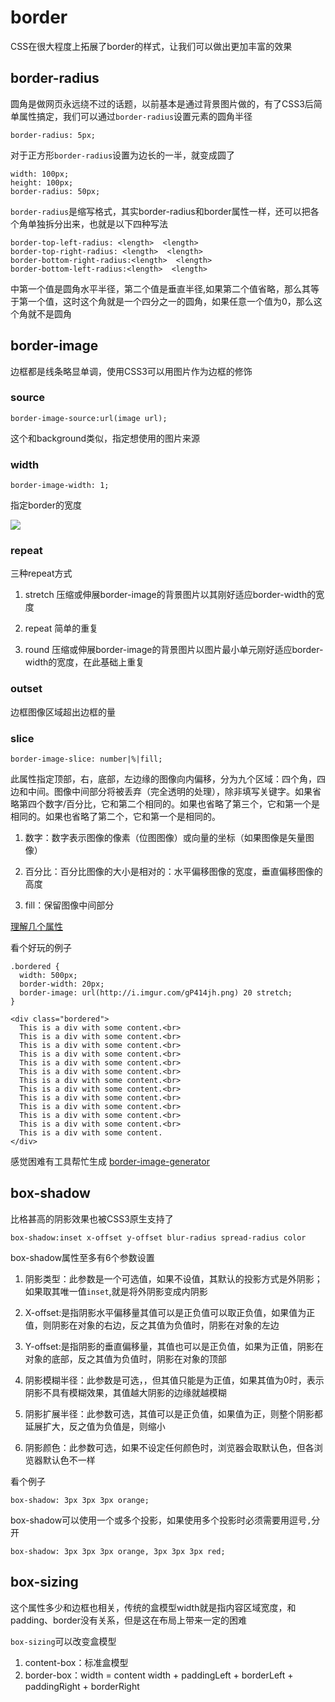 # border

CSS在很大程度上拓展了border的样式，让我们可以做出更加丰富的效果

## border-radius

圆角是做网页永远绕不过的话题，以前基本是通过背景图片做的，有了CSS3后简单属性搞定，我们可以通过`border-radius`设置元素的圆角半径

```
border-radius: 5px;

```

对于正方形`border-radius`设置为边长的一半，就变成圆了

```
width: 100px;
height: 100px;
border-radius: 50px;

```

`border-radius`是缩写格式，其实border-radius和border属性一样，还可以把各个角单独拆分出来，也就是以下四种写法

```
border-top-left-radius: <length>  <length>
border-top-right-radius: <length>  <length>
border-bottom-right-radius:<length>  <length>
border-bottom-left-radius:<length>  <length>

```

<length><length>中第一个值是圆角水平半径，第二个值是垂直半径,如果第二个值省略，那么其等于第一个值，这时这个角就是一个四分之一的圆角，如果任意一个值为0，那么这个角就不是圆角</length></length>

## border-image

边框都是线条略显单调，使用CSS3可以用图片作为边框的修饰

### source

```
border-image-source:url(image url);

```

这个和background类似，指定想使用的图片来源

### width

```
border-image-width: 1;

```

指定border的宽度

![](http://image.zhangxinxu.com/image/blog/201001/border-image-nine.png)

### repeat

三种repeat方式

1.  stretch 压缩或伸展border-image的背景图片以其刚好适应border-width的宽度

2.  repeat 简单的重复

3.  round 压缩或伸展border-image的背景图片以图片最小单元刚好适应border-width的宽度，在此基础上重复

### outset

边框图像区域超出边框的量

### slice

```
border-image-slice: number|%|fill;

```

此属性指定顶部，右，底部，左边缘的图像向内偏移，分为九个区域：四个角，四边和中间。图像中间部分将被丢弃（完全透明的处理），除非填写关键字。如果省略第四个数字/百分比，它和第二个相同的。如果也省略了第三个，它和第一个是相同的。如果也省略了第二个，它和第一个是相同的。

1.  数字：数字表示图像的像素（位图图像）或向量的坐标（如果图像是矢量图像）

2.  百分比：百分比图像的大小是相对的：水平偏移图像的宽度，垂直偏移图像的高度

3.  fill：保留图像中间部分

[理解几个属性](http://segmentfault.com/a/1190000002550108)

看个好玩的例子

```
.bordered {
  width: 500px;
  border-width: 20px;
  border-image: url(http://i.imgur.com/gP414jh.png) 20 stretch;
}

<div class="bordered">
  This is a div with some content.<br>
  This is a div with some content.<br>
  This is a div with some content.<br>
  This is a div with some content.<br>
  This is a div with some content.<br>
  This is a div with some content.<br>
  This is a div with some content.<br>
  This is a div with some content.<br>
  This is a div with some content.<br>
  This is a div with some content.<br>
  This is a div with some content.<br>
  This is a div with some content.<br>
  This is a div with some content.
</div>

```

感觉困难有工具帮忙生成 [border-image-generator](http://border-image.com/#%7B%22src%22%3A%22http%3A%2F%2Fwww.w3.org%2FTR%2Fcss3-background%2Fborder.png%22%2C%22linkBorder%22%3Atrue%2C%22borderWidth%22%3A%5B0%2C0%2C0%2C0%5D%2C%22imageOffset%22%3A%5B27%2C27%2C27%2C27%5D%2C%22fill%22%3Atrue%2C%22setRepat%22%3Afalse%2C%22repeat%22%3A%5B%22repeat%22%2C%22repeat%22%5D%2C%22scaleFactor%22%3A3%2C%22setRepeat%22%3Atrue%7D)

## box-shadow

比格甚高的阴影效果也被CSS3原生支持了

```
box-shadow:inset x-offset y-offset blur-radius spread-radius color

```

box-shadow属性至多有6个参数设置

1.  阴影类型：此参数是一个可选值，如果不设值，其默认的投影方式是外阴影；如果取其唯一值`inset`,就是将外阴影变成内阴影

2.  X-offset:是指阴影水平偏移量其值可以是正负值可以取正负值，如果值为正值，则阴影在对象的右边，反之其值为负值时，阴影在对象的左边

3.  Y-offset:是指阴影的垂直偏移量，其值也可以是正负值，如果为正值，阴影在对象的底部，反之其值为负值时，阴影在对象的顶部

4.  阴影模糊半径：此参数是可选，，但其值只能是为正值，如果其值为0时，表示阴影不具有模糊效果，其值越大阴影的边缘就越模糊

5.  阴影扩展半径：此参数可选，其值可以是正负值，如果值为正，则整个阴影都延展扩大，反之值为负值是，则缩小

6.  阴影颜色：此参数可选，如果不设定任何颜色时，浏览器会取默认色，但各浏览器默认色不一样

看个例子

```
box-shadow: 3px 3px 3px orange;

```

box-shadow可以使用一个或多个投影，如果使用多个投影时必须需要用逗号`,`分开

```
box-shadow: 3px 3px 3px orange, 3px 3px 3px red;

```

## box-sizing

这个属性多少和边框也相关，传统的盒模型width就是指内容区域宽度，和padding、border没有关系，但是这在布局上带来一定的困难

`box-sizing`可以改变盒模型

1.  content-box：标准盒模型
2.  border-box：width = content width + paddingLeft + borderLeft + paddingRight + borderRight
